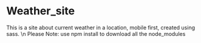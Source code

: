 # Weather_site

This is a site about current weather in a location, mobile first, created using sass.
\n Please Note: use npm install to download all the node_modules 
